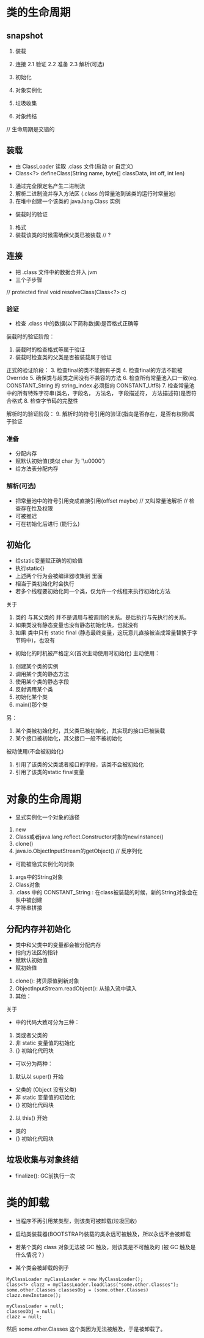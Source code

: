 # 类的生命周期
## snapshot
1. 装载

2. 连接
2.1 验证
2.2 准备
2.3 解析(可选)

3. 初始化

4. 对象实例化

5. 垃圾收集

6. 对象终结

// 生命周期是交错的

## 装载
- 由 ClassLoader 读取 .class 文件(启动 or 自定义)
- Class<?> defineClass(String name, byte[] classData, int off, int len)
1. 通过完全限定名产生二进制流
2. 解析二进制流并存入方法区 (.class 的常量池到该类的运行时常量池)
3. 在堆中创建一个该类的 java.lang.Class 实例

- 装载时的验证
1. 格式
2. 装载该类的时候需确保父类已被装载 // ?

## 连接
- 把 .class 文件中的数据合并入 jvm
- 三个子步骤

// protected final void resolveClass(Class<?> c)

### 验证
- 检查 .class 中的数据(以下简称数据)是否格式正确等

装载时的验证阶段：
1. 装载时的检查格式等属于验证
2. 装载时检查类的父类是否被装载属于验证

正式的验证阶段：
3. 检查final的类不能拥有子类
4. 检查final的方法不能被Override
5. 确保类与超类之间没有不兼容的方法
6. 检查所有常量池入口一致(eg. CONSTANT_String 的 string_index 必须指向 CONSTANT_Utf8)
7. 检查常量池中的所有特殊字符串(类名，字段名， 方法名， 字段描述符， 方法描述符)是否符合格式
8. 检查字节码的完整性

解析时的验证阶段：
9. 解析时的符号引用的验证(指向是否存在，是否有权限)属于验证

### 准备
- 分配内存
- 赋默认初始值(类似 char 为 '\u0000')
- 给方法表分配内存


### 解析(可选)
- 把常量池中的符号引用变成直接引用(offset maybe)	// 又叫常量池解析 // 检查存在性及权限
- 可被推迟
- 可在初始化后进行 (能行么)

## 初始化
- 给static变量赋正确的初始值
- 执行static{}
- 上述两个行为会被编译器收集到 <clinit> 里面
- 相当于类初始化时会执行 <clinit>
- 若多个线程要初始化同一个类，仅允许一个线程来执行初始化方法

关于 <clinit>
1. 类的 <clinit> 与其父类的 <clinit> 并不是调用与被调用的关系。是后执行与先执行的关系。
2. 如果类没有静态变量也没有静态初始化块，也就没有 <clinit>
3. 如果 类中只有 static final (静态最终变量，这玩意儿直接被当成常量替换于字节码中)，也没有 <clinit>

- 初始化的时机被严格定义(首次主动使用时初始化)
主动使用：
1. 创建某个类的实例
2. 调用某个类的静态方法
3. 使用某个类的静态字段
4. 反射调用某个类
5. 初始化某个类
6. main()那个类

另：
1. 某个类被初始化时，其父类已被初始化，其实现的接口已被装载
2. 某个接口被初始化，其父接口一般不被初始化

被动使用(不会被初始化)
1. 引用了该类的父类或者接口的字段，该类不会被初始化
2. 引用了该类的static final变量


# 对象的生命周期
- 显式实例化一个对象的途径
1. new
2. Class或者java.lang.reflect.Constructor对象的newInstance()
3. clone()
4. java.io.ObjectInputStream的getObject()	// 反序列化

- 可能被隐式实例化的对象
1. args中的String对象
2. Class对象
3. .class 中的 CONSTANT_String : 在class被装载的时候，新的String对象会在队中被创建
4. 字符串拼接

## 分配内存并初始化
- 类中和父类中的变量都会被分配内存
- 指向方法区的指针
- 赋默认初始值
- 赋初始值
1. clone(): 拷贝原值到新对象
2. ObjectInputStream.readObject(): 从输入流中读入
3. 其他：<init>

关于 <init>
- <init> 中的代码大致可分为三种：
1. 类或者父类的 <init>
2. 非 static 变量值的初始化
3. {} 初始化代码块

- <init> 可以分为两种：
1. 默认以 super() 开始
- 父类的 <init> (Object 没有父类)
- 非 static 变量值的初始化
- {} 初始化代码块

2. 以 this() 开始
- 类的 <init>
- {} 初始化代码块

## 垃圾收集与对象终结
- finalize(): GC前执行一次


# 类的卸载
- 当程序不再引用某类型，则该类可被卸载(垃圾回收)
- 启动类装载器(BOOTSTRAP)装载的类永远可被触及，所以永远不会被卸载
- 若某个类的 class 对象无法被 GC 触及，则该类是不可触及的 (被 GC 触及是什么情况？)

- 某个类会被卸载的例子
```
MyClassLoader myClassLoader = new MyClassLoader();
Class<?> clazz = myClassLoader.loadClass("some.other.Classes");
some.other.Classes classesObj = (some.other.Classes) clazz.newInstance();

myClassLoader = null;
classesObj = null;
clazz = null;
```

然后 some.other.Classes 这个类因为无法被触及，于是被卸载了。














